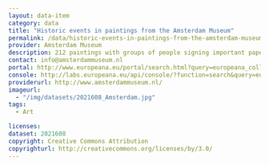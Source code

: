 ```yaml
---
layout: data-item
category: data
title: "Historic events in paintings from the Amsterdam Museum"
permalink: /data/historic-events-in-paintings-from-the-amsterdam-museum
provider: Amsterdam Museum
description: 212 paintings with groups of people signing important papers, being in battles, and being in similar events.
contact: info@amsterdammuseum.nl 
portal: http://www.europeana.eu/portal/search.html?query=europeana_collectionName%3A2021608*&rows=24&qf=anno&qf=REUSABILITY%3Aopen&qf=TYPE%3AIMAGE&qf=schilder
console: http://labs.europeana.eu/api/console/?function=search&query=europeana_collectionName%3A2021608*&rows=24&qf=anno&qf=REUSABILITY%3Aopen&qf=TYPE%3AIMAGE&qf=schilder
providerurl: http://www.amsterdammuseum.nl/
imageurl:
  - "/img/datasets/2021608_Amsterdam.jpg"
tags:
  - Art

licenses:
dataset: 2021608
copyright: Creative Commons Attribution
copyrighturl: http://creativecommons.org/licenses/by/3.0/
---
```

